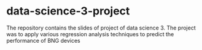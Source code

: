 # data-science-3-project
The repository contains the slides of project of data science 3. The project was to apply various regression analysis techniques to predict the performance of BNG devices
